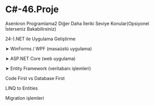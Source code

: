 # C#-46.Proje
Asenkron Programlama2
Diğer Daha İleriki Seviye Konular(Opsiyonel İsterseniz Bakabilirsiniz)

24-).NET ile Uygulama Geliştirme

➤ WinForms / WPF (masaüstü uygulama)

➤ ASP.NET Core (web uygulama)

➤ Entity Framework (veritabanı işlemleri)

Code First vs Database First

LINQ to Entities

Migration işlemleri
